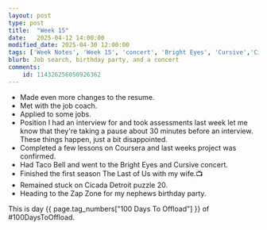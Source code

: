 ```yaml
---
layout: post
type: post
title:  "Week 15"
date:   2025-04-12 14:00:00
modified_date: 2025-04-30 12:00:00
tags: ['Week Notes', 'Week 15', 'concert', 'Bright Eyes', 'Cursive','Cicada Detroit', '100 Days To Offload']
blurb: Job search, birthday party, and a concert
comments:
    id: 114326256050926362
---
```


<!--more-->

* Made even more changes to the resume.
* Met with the job coach.
* Applied to some jobs.
* Position I had an interview for and took assessments last week let me know that they're taking a pause about 30 minutes before an interview. These things happen, just a bit disappointed.
* Completed a few lessons on Coursera and last weeks project was confirmed.
* Had Taco Bell and went to the Bright Eyes and Cursive concert.
* Finished the first season The Last of Us with my wife.📺
* Remained stuck on Cicada Detroit puzzle 20.
* Heading to the Zap Zone for my nephews birthday party.

This is day {{ page.tag_numbers["100 Days To Offload"] }}  of #100DaysToOffload.
